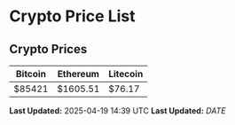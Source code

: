 # Crypto Price List

## Crypto Prices
| Bitcoin | Ethereum | Litecoin |
| ------- | -------- | -------- |
| $85421 | $1605.51 | $76.17 |
**Last Updated:** 2025-04-19 14:39 UTC
**Last Updated:** $DATE$
